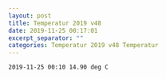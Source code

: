 ```yaml
---
layout: post
title: Temperatur 2019 v48
date: 2019-11-25 00:17:01
excerpt_separator: ""
categories: Temperatur 2019 v48 Temperatur
---
```

```
2019-11-25 00:10 14.90 deg C
```
